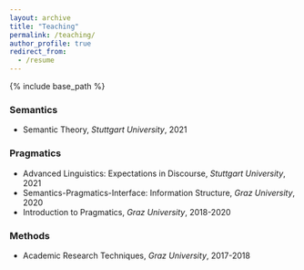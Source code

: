 ```yaml
---
layout: archive
title: "Teaching"
permalink: /teaching/
author_profile: true
redirect_from:
  - /resume
---
```


{% include base_path %}

### Semantics
* Semantic Theory, *Stuttgart University*, 2021 


### Pragmatics
* Advanced Linguistics: Expectations in Discourse, *Stuttgart University*, 2021  
* Semantics-Pragmatics-Interface: Information Structure, *Graz University*, 2020
* Introduction to Pragmatics, *Graz University*, 2018-2020

### Methods
* Academic Research Techniques, *Graz University*, 2017-2018
